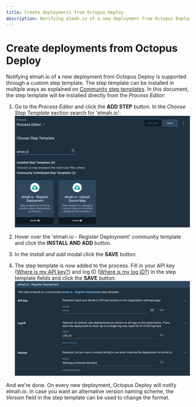 ```yaml
---
title: Create deployments from Octopus Deploy
description: Notifying elmah.io of a new deployment from Octopus Deploy is supported through a custom step template. Learn how to set it up in this article.
---
```


# Create deployments from Octopus Deploy

Notifying elmah.io of a new deployment from Octopus Deploy is supported through a custom step template. The step template can be installed in multiple ways as explained on <a href="https://octopus.com/docs/projects/community-step-templates" target="_blank" rel="noopener noreferrer">Community step templates</a>. In this document, the step template will be installed directly from the *Process Editor*:

1. Go to the *Process Editor* and click the **ADD STEP** button. In the *Choose Step Template* section search for 'elmah.io':
![Search step template](images/deploy-notification/octopus_search_step_template-v2.png)

2. Hover over the 'elmah.io - Register Deployment' community template and click the **INSTALL AND ADD** button.

3. In the *Install and add* modal click the **SAVE** button.

4. The step template is now added to the process. Fill in your API key ([Where is my API key?](where-is-my-api-key.md)) and log ID ([Where is my log ID?](where-is-my-log-id.md)) in the step template fields and click the **SAVE** button:
![Fill in fields](images/deploy-notification/octopus-step-template-v2.png)

And we're done. On every new deployment, Octopus Deploy will notify elmah.io. In case you want an alternative version naming scheme, the *Version* field in the step template can be used to change the format.